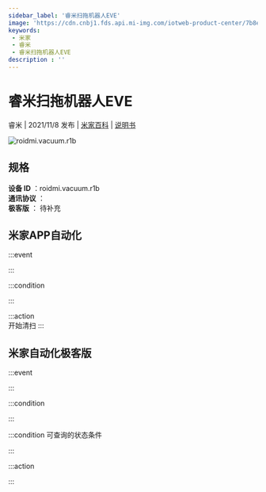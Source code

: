 ```yaml
---
sidebar_label: '睿米扫拖机器人EVE'
image: 'https://cdn.cnbj1.fds.api.mi-img.com/iotweb-product-center/7b8e480ecb052341bd9a9fc92a5177de_1627269433104.png?GalaxyAccessKeyId=AKVGLQWBOVIRQ3XLEW&Expires=9223372036854775807&Signature=/B4iedDMns6tE5qcscFw3UKPFXk='
keywords: 
 - 米家
 - 睿米
 - 睿米扫拖机器人EVE
description : ''
---
```

# 睿米扫拖机器人EVE

睿米 | 2021/11/8 发布 | [米家百科](https://home.mi.com/webapp/content/baike/product/index.html?model=roidmi.vacuum.r1b) | [说明书](https://home.mi.com/views/introduction.html?model=roidmi.vacuum.r1b&region=cn)

![roidmi.vacuum.r1b](https://cdn.cnbj1.fds.api.mi-img.com/iotweb-product-center/7b8e480ecb052341bd9a9fc92a5177de_1627269433104.png?GalaxyAccessKeyId=AKVGLQWBOVIRQ3XLEW&Expires=9223372036854775807&Signature=/B4iedDMns6tE5qcscFw3UKPFXk=)

## 规格  
> 
**设备 ID** ：roidmi.vacuum.r1b  
**通讯协议** ：  
**极客版**  ： 待补充 


## 米家APP自动化  

:::event  

:::

:::condition  

:::

:::action   
开始清扫
:::

## 米家自动化极客版  

:::event  

:::

:::condition  

:::

:::condition 可查询的状态条件  

:::

:::action  

:::

        

